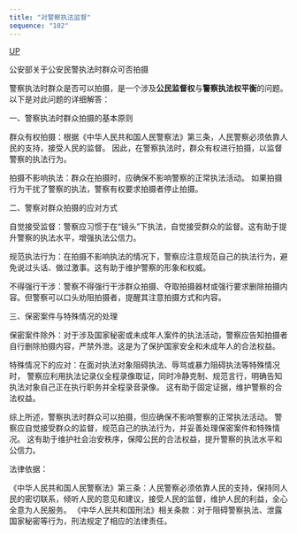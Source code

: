 ```yaml
---
title: "对警察执法监督"
sequence: "102"
---
```


[UP](/law/law-index.html)

公安部关于公安民警执法时群众可否拍摄

警察执法时群众是否可以拍摄，是一个涉及**公民监督权**与**警察执法权平衡**的问题。以下是对此问题的详细解答：

一、警察执法时群众拍摄的基本原则

群众有权拍摄：根据《中华人民共和国人民警察法》第三条，人民警察必须依靠人民的支持，接受人民的监督。
因此，在警察执法时，群众有权进行拍摄，以监督警察的执法行为。

拍摄不影响执法：群众在拍摄时，应确保不影响警察的正常执法活动。
如果拍摄行为干扰了警察的执法，警察有权要求拍摄者停止拍摄。

二、警察对群众拍摄的应对方式

自觉接受监督：警察应习惯于在“镜头”下执法，自觉接受群众的监督。这有助于提升警察的执法水平，增强执法公信力。

规范执法行为：在拍摄不影响执法的情况下，警察应注意规范自己的执法行为，避免说过头话、做过激事。这有助于维护警察的形象和权威。

不得强行干涉：警察不得强行干涉群众拍摄、夺取拍摄器材或强行要求删除拍摄内容。但警察可以口头劝阻拍摄者，提醒其注意拍摄方式和内容。

三、保密案件与特殊情况的处理

保密案件除外：对于涉及国家秘密或未成年人案件的执法活动，警察应告知拍摄者自行删除拍摄内容，严禁外泄。这是为了保护国家安全和未成年人的合法权益。

特殊情况下的应对：在面对执法对象阻碍执法、辱骂或暴力阻碍执法等特殊情况时，
警察应利用执法记录仪全程录像取证，同时冷静克制、规范言行，明确告知执法对象自己正在执行职务并全程录音录像。
这有助于固定证据，维护警察的合法权益。

综上所述，警察执法时群众可以拍摄，但应确保不影响警察的正常执法活动。
警察应自觉接受群众的监督，规范自己的执法行为，并妥善处理保密案件和特殊情况。
这有助于维护社会治安秩序，保障公民的合法权益，提升警察的执法水平和公信力。

法律依据：

《中华人民共和国人民警察法》第三条：人民警察必须依靠人民的支持，保持同人民的密切联系，倾听人民的意见和建议，接受人民的监督，维护人民的利益，全心全意为人民服务。
《中华人民共和国刑法》相关条款：对于阻碍警察执法、泄露国家秘密等行为，刑法规定了相应的法律责任。

